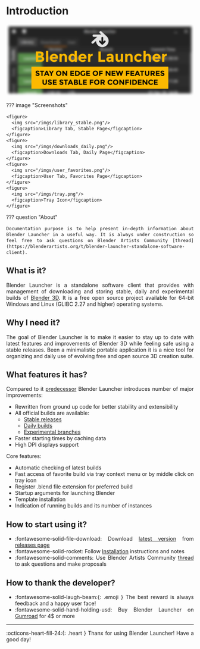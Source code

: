 <style>body {text-align: justify}</style>

# Introduction

![Blender Launcher Text Cover](imgs/cover.png)

??? image "Screenshots"

    <figure>
      <img src="/imgs/library_stable.png"/>
      <figcaption>Library Tab, Stable Page</figcaption>
    </figure>
    <figure>
      <img src="/imgs/downloads_daily.png"/>
      <figcaption>Downloads Tab, Daily Page</figcaption>
    </figure>
    <figure>
      <img src="/imgs/user_favorites.png"/>
      <figcaption>User Tab, Favorites Page</figcaption>
    </figure>
    <figure>
      <img src="/imgs/tray.png"/>
      <figcaption>Tray Icon</figcaption>
    </figure>

??? question "About"

    Documentation purpose is to help present in-depth information about Blender Launcher in a useful way. It is always under construction so feel free to ask questions on Blender Artists Community [thread](https://blenderartists.org/t/blender-launcher-standalone-software-client).

## What is it?

Blender Launcher is a standalone software client that provides with management of downloading and storing stable, daily and experimental builds of [Blender 3D](https://www.blender.org/). It is a free open source project available for 64-bit Windows and Linux (GLIBC 2.27 and higher) operating systems.

## Why I need it?

The goal of Blender Launcher is to make it easier to stay up to date with latest features and improvements of Blender 3D while feeling safe using a stable releases. Been a minimalistic portable application it is a nice tool for organizing and daily use of evolving free and open source 3D creation suite.

## What features it has?

Compared to it [predecessor](https://github.com/DotBow/Blender-Version-Manager) Blender Launcher introduces number of major improvements:

* Rewritten from ground up code for better stability and extensibility
* All official builds are available:
    * [Stable releases](https://download.blender.org/release/)
    * [Daily builds](https://builder.blender.org/download/)
    * [Experimental branches](https://builder.blender.org/download/branches/)
* Faster starting times by caching data
* High DPI displays support

Core features:

* Automatic checking of latest builds
* Fast access of favorite build via tray context menu or by middle click on tray icon
* Register .blend file extension for preferred build
* Startup arguments for launching Blender
* Template installation
* Indication of running builds and its number of instances

## How to start using it?

* :fontawesome-solid-file-download: Download [latest version](https://github.com/DotBow/Blender-Launcher/releases/latest) from [releases page](https://github.com/DotBow/Blender-Launcher/releases)
* :fontawesome-solid-rocket: Follow [Installation](installation.md#installing-blender-launcher) instructions and notes
* :fontawesome-solid-comments: Use Blender Artists Community [thread](https://blenderartists.org/t/blender-launcher-standalone-software-client) to ask questions and make proposals

## How to thank the developer?

* :fontawesome-solid-laugh-beam:{: .emoji } The best reward is always feedback and a happy user face!
* :fontawesome-solid-hand-holding-usd: Buy Blender Launcher on [Gumroad](https://gum.co/Blender-Launcher) for 4$ or more

***

:octicons-heart-fill-24:{: .heart } Thanx for using Blender Launcher! Have a good day!
